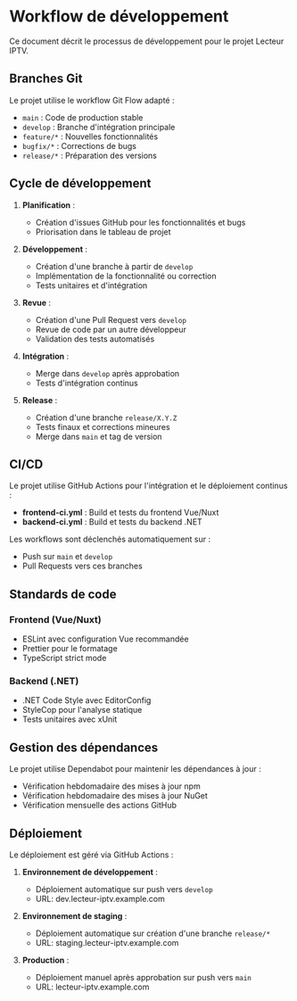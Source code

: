 # Workflow de développement

Ce document décrit le processus de développement pour le projet Lecteur IPTV.

## Branches Git

Le projet utilise le workflow Git Flow adapté :

- `main` : Code de production stable
- `develop` : Branche d'intégration principale
- `feature/*` : Nouvelles fonctionnalités
- `bugfix/*` : Corrections de bugs
- `release/*` : Préparation des versions

## Cycle de développement

1. **Planification** :
   - Création d'issues GitHub pour les fonctionnalités et bugs
   - Priorisation dans le tableau de projet

2. **Développement** :
   - Création d'une branche à partir de `develop`
   - Implémentation de la fonctionnalité ou correction
   - Tests unitaires et d'intégration

3. **Revue** :
   - Création d'une Pull Request vers `develop`
   - Revue de code par un autre développeur
   - Validation des tests automatisés

4. **Intégration** :
   - Merge dans `develop` après approbation
   - Tests d'intégration continus

5. **Release** :
   - Création d'une branche `release/X.Y.Z`
   - Tests finaux et corrections mineures
   - Merge dans `main` et tag de version

## CI/CD

Le projet utilise GitHub Actions pour l'intégration et le déploiement continus :

- **frontend-ci.yml** : Build et tests du frontend Vue/Nuxt
- **backend-ci.yml** : Build et tests du backend .NET

Les workflows sont déclenchés automatiquement sur :
- Push sur `main` et `develop`
- Pull Requests vers ces branches

## Standards de code

### Frontend (Vue/Nuxt)
- ESLint avec configuration Vue recommandée
- Prettier pour le formatage
- TypeScript strict mode

### Backend (.NET)
- .NET Code Style avec EditorConfig
- StyleCop pour l'analyse statique
- Tests unitaires avec xUnit

## Gestion des dépendances

Le projet utilise Dependabot pour maintenir les dépendances à jour :
- Vérification hebdomadaire des mises à jour npm
- Vérification hebdomadaire des mises à jour NuGet
- Vérification mensuelle des actions GitHub

## Déploiement

Le déploiement est géré via GitHub Actions :

1. **Environnement de développement** :
   - Déploiement automatique sur push vers `develop`
   - URL: dev.lecteur-iptv.example.com

2. **Environnement de staging** :
   - Déploiement automatique sur création d'une branche `release/*`
   - URL: staging.lecteur-iptv.example.com

3. **Production** :
   - Déploiement manuel après approbation sur push vers `main`
   - URL: lecteur-iptv.example.com
